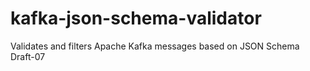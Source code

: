 # kafka-json-schema-validator
Validates and filters Apache Kafka messages based on JSON Schema Draft-07

